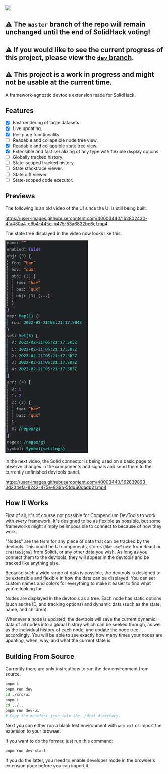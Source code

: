 <img src="https://assets.solidjs.com/banner?project=Compendium%20DevTools" />

## ⚠️ The `master` branch of the repo will remain unchanged until the end of SolidHack voting! 

## ⚠️ If you would like to see the current progress of this project, please view the [`dev` branch](https://github.com/CompendiumDevTools/devtools/branch/dev).

## ⚠️ This project is a work in progress and might not be usable at the current time.

A framework-agnostic devtools extension made for SolidHack.

## Features

- [x] Fast rendering of large datasets.
- [x] Live updating.
- [x] Per-page functionality.
- [ ] Readable and collapsible node tree view.
- [x] Readable and collapsible state tree view.
- [x] Extensible and fast serializing of any type with flexible display options.
- [ ] Globally tracked history.
- [ ] State-scoped tracked history.
- [ ] State stacktrace viewer.
- [ ] State diff viewer.
- [ ] State-scoped code executor.

## Previews
  
The following is an old video of the UI since the UI is still being built.

https://user-images.githubusercontent.com/40003440/162802430-4fa480a4-e6b4-445e-b475-53a6832be6cf.mp4

The state tree displayed in the video now looks like this:

![State Tree](./previews/state-tree.png)

In the next video, the Solid connector is being used on a basic page to observe changes in the components and signals and send them to the currently unfinished devtools panel.

https://user-images.githubusercontent.com/40003440/162839893-3d234efa-8242-475e-939a-5fdd60dadb21.mp4

## How It Works

First of all, it's of course not possible for Compendium DevTools to work with *every* framework. It's designed to be as flexible as possible, but some frameworks might simply be impossible to connect to because of how they work.

"Nodes" are the term for any piece of data that can be tracked by the devtools. This could be UI components, stores (like `useState` from React or `createSignal` from Solid), or any other data you wish. As long as you connect them to the devtools, they will appear in the devtools and be tracked like anything else.

Because such a wide range of data is possible, the devtools is designed to be extensible and flexible in how the data can be displayed. You can set custom names and colors for everything to make it easier to find what you're looking for.

Nodes are displayed in the devtools as a tree. Each node has static options (such as the ID, and tracking options) and dynamic data (such as the state, name, and children).

Whenever a node is updated, the devtools will save the current dynamic data of all nodes into a global history which can be seeked through, as well as the individual history of each node, and update the node tree accordingly. You will be able to see exactly how many times your nodes are updating, when, why, and what the current state is.

## Building From Source

Currently there are only instrcutions to run the dev environment from source.

```bash
pnpm i 
pnpm run dev
cd ./src/ui
pnpm i
cd ../..
pnpm run dev-ui
# Copy the manifest.json into the ./dist directory.
```

Next you can either run a blank test environment with `web-ext` or import the extension to your browser.

If you want to do the former, just run this command:

```bash
pnpm run dev-start
```

If you do the latter, you need to enable developer mode in the browser's extension page before you can import it.
